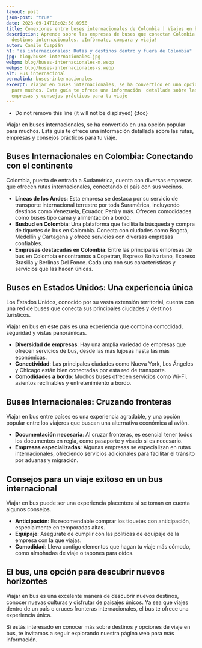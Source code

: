 ```yaml
---
layout: post
json-post: "true"
date: 2023-09-14T18:02:50.095Z
title: Conexiones entre buses internacionales de Colombia | Viajes en bus
description: Aprende sobre las empresas de buses que conectan Colombia con
  destinos internacionales. ¡Infórmate, compara y viaja!
autor: Camilo Cuspián
h1: "es internacionales: Rutas y destinos dentro y fuera de Colombia"
jpg: blog/buses-internacionales.jpg
webpm: blog/buses-internacionales-m.webp
webps: blog/buses-internacionales-s.webp
alt: Bus internacional
permalink: buses-internacionales
excerpt: Viajar en buses internacionales, se ha convertido en una opción popular
  para muchos. Esta guía te ofrece una información  detallada sobre las rutas,
  empresas y consejos prácticos para tu viaje
---
```

* Do not remove this line (it will not be displayed)
  {:toc}

Viajar en buses internacionales, se ha convertido en una opción popular para muchos. Esta guía te ofrece una información  detallada sobre las rutas, empresas y consejos prácticos para tu viaje.

## Buses Internacionales en Colombia: Conectando con el continente

Colombia, puerta de entrada a Sudamérica, cuenta con diversas empresas que ofrecen rutas internacionales, conectando el país con sus vecinos.

* **Líneas de los Andes**: Esta empresa se destaca por su servicio de transporte internacional terrestre por toda Suramérica, incluyendo destinos como Venezuela, Ecuador, Perú y más. Ofrecen comodidades como buses tipo cama y alimentación a bordo.
* **Busbud en Colombia**: Una plataforma que facilita la búsqueda y compra de tiquetes de bus en Colombia. Conecta con ciudades como Bogotá, Medellín y Cartagena y ofrece servicios con diversas empresas confiables.
* **Empresas destacadas en Colombia**: Entre las principales empresas de bus en Colombia encontramos a Copetran, Expreso Bolivariano, Expreso Brasilia y Berlinas Del Fonce. Cada una con sus características y servicios que las hacen únicas.



## Buses en Estados Unidos: Una experiencia única

Los Estados Unidos, conocido por su vasta extensión territorial, cuenta con una red de buses que conecta sus principales ciudades y destinos turísticos. 

Viajar en bus en este país es una experiencia que combina comodidad, seguridad y vistas panorámicas.

* **Diversidad de empresas**: Hay una amplia variedad de empresas que ofrecen servicios de bus, desde las más lujosas hasta las más económicas.
* **Conectividad**: Las principales ciudades como Nueva York, Los Ángeles y Chicago están bien conectadas por esta red de transporte.
* **Comodidades a bordo**: Muchos buses ofrecen servicios como Wi-Fi, asientos reclinables y entretenimiento a bordo.

## Buses Internacionales: Cruzando fronteras

Viajar en bus entre países es una experiencia agradable, y una opción popular entre los viajeros que buscan una alternativa económica al avión.  

* **Documentación necesaria**: Al cruzar fronteras, es esencial tener todos los documentos en regla, como pasaporte y visado si es necesario.
* **Empresas especializadas**: Algunas empresas se especializan en rutas internacionales, ofreciendo servicios adicionales para facilitar el tránsito por aduanas y migración.

## Consejos para  un viaje exitoso en un bus internacional 

Viajar en bus puede ser una experiencia placentera si se toman en cuenta algunos consejos.

* **Anticipación**: Es recomendable comprar los tiquetes con anticipación, especialmente en temporadas altas.
* **Equipaje**: Asegúrate de cumplir con las políticas de equipaje de la empresa con la que viajas.
* **Comodidad**: Lleva contigo elementos que hagan tu viaje más cómodo, como almohadas de viaje o tapones para oídos.

## El bus, una opción para descubrir nuevos horizontes

Viajar en bus es una excelente manera de descubrir nuevos destinos, conocer nuevas culturas y disfrutar de paisajes únicos. Ya sea que viajes dentro de un país o cruces fronteras internacionales, el bus te ofrece una experiencia única. 

Si estás interesado en conocer más sobre destinos y opciones de viaje en bus, te invitamos a seguir explorando nuestra página web para más información.